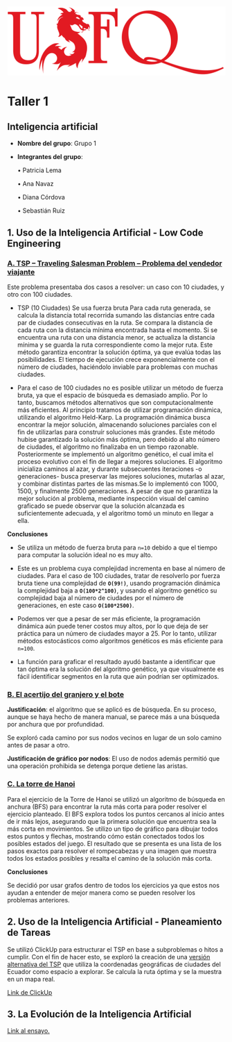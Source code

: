 ![USFQ-LOGO](/Taller1/images/usfq-red.png)
# Taller 1
## Inteligencia artificial

- **Nombre del grupo**: Grupo 1
- **Integrantes del grupo**:

    • Patricia Lema

    • Ana Navaz

    • Diana Córdova
    
    • Sebastián Ruiz
 
## 1. Uso de la Inteligencia Artificial - Low Code Engineering

### [A. TSP – Traveling Salesman Problem – Problema del vendedor viajante](/Taller1/P1_TSP/TSP.ipynb)

Este problema presentaba dos casos a resolver: un caso con 10 ciudades, y otro con 100 ciudades.

* TSP (10 Ciudades) Se usa fuerza bruta Para cada ruta generada, se calcula la distancia total recorrida sumando las distancias entre cada par de ciudades consecutivas en la ruta. Se compara la distancia de cada ruta con la distancia mínima encontrada hasta el momento. Si se encuentra una ruta con una distancia menor, se actualiza la distancia mínima y se guarda la ruta correspondiente como la mejor ruta. Este método garantiza encontrar la solución óptima, ya que evalúa todas las posibilidades. El tiempo de ejecución crece exponencialmente con el número de ciudades, haciéndolo inviable para problemas con muchas ciudades.

* Para el caso de 100 ciudades no es posible utilizar un método de fuerza bruta, ya que el espacio de búsqueda es demasiado amplio. Por lo tanto, buscamos métodos alternativos que son computacionalmente más eficientes. Al principio tratamos de utilizar programación dinámica, utilizando el algoritmo Held-Karp. La programación dinámica busca encontrar la mejor solución, almacenando soluciones parciales con el fin de utilizarlas para construír soluciones más grandes. Este método hubise garantizado la solución más óptima, pero debido al alto número de ciudades, el algoritmo no finalizaba en un tiempo razonable. Posteriormente se implementó un algoritmo genético, el cual imita el proceso evolutivo con el fin de llegar a mejores soluciones. El algoritmo inicializa caminos al azar, y durante subsecuentes iteraciones -o generaciones- busca preservar las mejores soluciones, mutarlas al azar, y combinar distintas partes de las mismas.Se lo implementó con 1000, 1500, y finalmente 2500 generaciones. A pesar de que no garantiza la mejor solución al problema, mediante inspección visual del camino graficado se puede observar que la solución alcanzada es suficientemente adecuada, y el algoritmo tomó un minuto en llegar a ella.

**Conclusiones**

* Se utiliza un método de fuerza bruta para `n=10` debido a que el tiempo para computar la solución ideal no es muy alto.

* Este es un problema cuya complejidad incrementa en base al número de ciudades. Para el caso de 100 ciudades, tratar de resolverlo por fuerza bruta tiene una complejidad de **`O(99!)`**, usando programación dinámica la complejidad baja a **`O(100*2^100)`**, y usando el algoritmo genético su complejidad baja al número de ciudades por el número de generaciones, en este caso **`O(100*2500)`**.

* Podemos ver que a pesar de ser más eficiente, la programación dinámica aún puede tener costos muy altos, por lo que deja de ser práctica para un número de ciudades mayor a 25. Por lo tanto, utilizar métodos estocásticos como algoritmos genéticos es más eficiente para `n=100`.

* La función para graficar el resultado ayudó bastante a identificar que tan óptima era la solución del algoritmo genético, ya que visualmente es fácil identificar segmentos en la ruta que aún podrían ser optimizados.

### [B. El acertijo del granjero y el bote](/Taller1/P2_Granjero/DesafíoGranjero.ipynb)

**Justificación**: el algoritmo que se aplicó es de búsqueda. En su proceso, aunque se haya hecho de manera manual, se parece más a una búsqueda por anchura que por profundidad. 

Se exploró cada camino por sus nodos vecinos en lugar de un solo camino antes de pasar a otro. 

**Justificación de gráfico por nodos**: El uso de nodos además permitió que una operación prohibida se detenga porque detiene las aristas.

### [C. La torre de Hanoi](/Taller1/P3_Torres/TorreHanoi.ipynb)

Para el ejercicio de la Torre de Hanoi se utilizó un algoritmo de búsqueda en anchura (BFS) para encontrar la ruta más corta para poder resolver el ejercicio planteado. El BFS explora todos los puntos cercanos al inicio antes de ir más lejos, asegurando que la primera solución que encuentra sea la más corta en movimientos.
Se utilizo un tipo de gráfico para dibujar todos estos puntos y flechas, mostrando cómo están conectados todos los posibles estados del juego. El resultado que se presenta es una lista de los pasos exactos para resolver el rompecabezas y una imagen que muestra todos los estados posibles y resalta el camino de la solución más corta.

**Conclusiones**

Se decidió por usar grafos dentro de todos los ejercicios ya que estos nos ayudan a entender de mejor manera como se pueden resolver los problemas anteriores. 

## 2. Uso de la Inteligencia Artificial - Planeamiento de Tareas

Se utilizó ClickUp para estructurar el TSP en base a subproblemas o hitos a cumplir. Con el fin de hacer esto, se exploró la creación de una [versión alternativa del TSP](/Taller1/P1_TSP/TSP_Ciudades.ipynb) que utiliza la coordenadas geográficas de ciudades del Ecuador como espacio a explorar. Se calcula la ruta óptima y se la muestra en un mapa real.

[Link de ClickUp](https://sharing.clickup.com/90131170985/t/h/86a85bdh6/S53FL6XO4NTTE1P)

## 3. La Evolución de la Inteligencia Artificial

[Link al ensayo.](/Ensayo%20de%20chips%20analógicos.pdf)